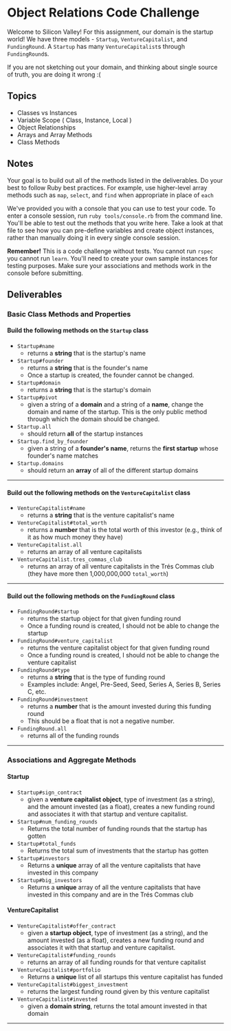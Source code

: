 # Object Relations Code Challenge

Welcome to Silicon Valley! For this assignment, our domain is the startup world! We have three models - `Startup`, `VentureCapitalist`, and `FundingRound`. A `Startup` has many `VentureCapitalist`s through `FundingRound`s.

If you are not sketching out your domain, and thinking about single source of truth,
you are doing it wrong :(

## Topics

- Classes vs Instances
- Variable Scope ( Class, Instance, Local )
- Object Relationships
- Arrays and Array Methods
- Class Methods

## Notes

Your goal is to build out all of the methods listed in the deliverables. Do your best to follow Ruby best practices. For example, use higher-level array methods such as `map`, `select`, and `find` when appropriate in place of `each`

We've provided you with a console that you can use to test your code. To enter a console session, run `ruby tools/console.rb` from the command line. You'll be able to test out the methods that you write here. Take a look at that file to see how you can pre-define variables and create object instances, rather than manually doing it in every single console session.

**Remember!** This is a code challenge without tests. You cannot run `rspec` you cannot run `learn`. You'll need to create your own sample instances for testing purposes. Make sure your associations and methods work in the console before submitting.

## Deliverables

### Basic Class Methods and Properties

#### Build the following methods on the `Startup` class

- `Startup#name`
  - returns a **string** that is the startup's name
- `Startup#founder`
  - returns a **string** that is the founder's name
  - Once a startup is created, the founder cannot be changed.
- `Startup#domain`
  - returns a **string** that is the startup's domain
- `Startup#pivot`
  - given a string of a **domain** and a string of a **name**, change the domain
    and name of the startup. This is the only public method through which the
    domain should be changed.
- `Startup.all`
  - should return **all** of the startup instances
- `Startup.find_by_founder`
  - given a string of a **founder's name**, returns the **first startup** whose founder's name matches
- `Startup.domains`
  - should return an **array** of all of the different startup domains

---

#### Build out the following methods on the `VentureCapitalist` class

- `VentureCapitalist#name`
  - returns a **string** that is the venture capitalist's name
- `VentureCapitalist#total_worth`
  - returns a **number** that is the total worth of this investor (e.g., think of it as how much money they have)
- `VentureCapitalist.all`
  - returns an array of all venture capitalists
- `VentureCapitalist.tres_commas_club`
  - returns an array of all venture capitalists in the Trés Commas club (they have more then 1,000,000,000 `total_worth`)

---

#### Build out the following methods on the `FundingRound` class

- `FundingRound#startup`
  - returns the startup object for that given funding round
  - Once a funding round is created, I should not be able to change the startup
- `FundingRound#venture_capitalist`
  - returns the venture capitalist object for that given funding round
  - Once a funding round is created, I should not be able to change the venture capitalist
- `FundingRound#type`
  - returns a **string** that is the type of funding round
  - Examples include: Angel, Pre-Seed, Seed, Series A, Series B, Series C, etc.
- `FundingRound#investment`
  - returns a **number** that is the amount invested during this funding round
  - This should be a float that is not a negative number.
- `FundingRound.all`
  - returns all of the funding rounds

---

### Associations and Aggregate Methods

#### Startup

- `Startup#sign_contract`
  - given a **venture capitalist object**, type of investment (as a string), and the amount invested (as a float), creates a new funding round and associates it with that startup and venture capitalist.
- `Startup#num_funding_rounds`
  - Returns the total number of funding rounds that the startup has gotten
- `Startup#total_funds`
  - Returns the total sum of investments that the startup has gotten
- `Startup#investors`
  - Returns a **unique** array of all the venture capitalists that have invested in this company
- `Startup#big_investors`
  - Returns a **unique** array of all the venture capitalists that have invested in this company and are in the Trés Commas club

#### VentureCapitalist

- `VentureCapitalist#offer_contract`
  - given a **startup object**, type of investment (as a string), and the amount invested (as a float), creates a new funding round and associates it with that startup and venture capitalist.
- `VentureCapitalist#funding_rounds`
  - returns an array of all funding rounds for that venture capitalist
- `VentureCapitalist#portfolio`
  - Returns a **unique** list of all startups this venture capitalist has funded
- `VentureCapitalist#biggest_investment`
  - returns the largest funding round given by this venture capitalist
- `VentureCapitalist#invested`
  - given a **domain string**, returns the total amount invested in that domain

---
